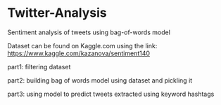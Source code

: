 # Twitter-Analysis

Sentiment analysis of tweets using bag-of-words model

Dataset can be found on Kaggle.com using the link: https://www.kaggle.com/kazanova/sentiment140

part1: filtering dataset

part2: building bag of words model using dataset and pickling it

part3: using model to predict tweets extracted using keyword hashtags

